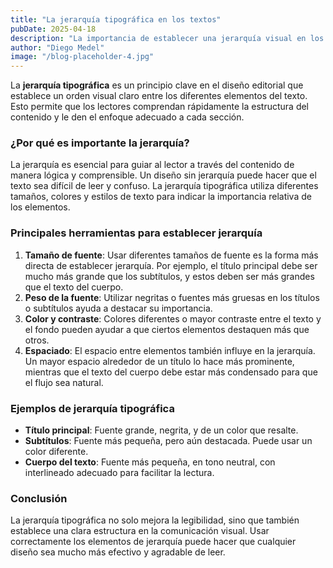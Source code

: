 ```yaml
---
title: "La jerarquía tipográfica en los textos"
pubDate: 2025-04-18
description: "La importancia de establecer una jerarquía visual en los textos para mejorar la comunicación."
author: "Diego Medel"
image: "/blog-placeholder-4.jpg"
---
```


La **jerarquía tipográfica** es un principio clave en el diseño editorial que establece un orden visual claro entre los diferentes elementos del texto. Esto permite que los lectores comprendan rápidamente la estructura del contenido y le den el enfoque adecuado a cada sección.

### ¿Por qué es importante la jerarquía?

La jerarquía es esencial para guiar al lector a través del contenido de manera lógica y comprensible. Un diseño sin jerarquía puede hacer que el texto sea difícil de leer y confuso. La jerarquía tipográfica utiliza diferentes tamaños, colores y estilos de texto para indicar la importancia relativa de los elementos.

### Principales herramientas para establecer jerarquía

1. **Tamaño de fuente**: Usar diferentes tamaños de fuente es la forma más directa de establecer jerarquía. Por ejemplo, el título principal debe ser mucho más grande que los subtítulos, y estos deben ser más grandes que el texto del cuerpo.
2. **Peso de la fuente**: Utilizar negritas o fuentes más gruesas en los títulos o subtítulos ayuda a destacar su importancia.
3. **Color y contraste**: Colores diferentes o mayor contraste entre el texto y el fondo pueden ayudar a que ciertos elementos destaquen más que otros.
4. **Espaciado**: El espacio entre elementos también influye en la jerarquía. Un mayor espacio alrededor de un título lo hace más prominente, mientras que el texto del cuerpo debe estar más condensado para que el flujo sea natural.

### Ejemplos de jerarquía tipográfica

- **Título principal**: Fuente grande, negrita, y de un color que resalte.
- **Subtítulos**: Fuente más pequeña, pero aún destacada. Puede usar un color diferente.
- **Cuerpo del texto**: Fuente más pequeña, en tono neutral, con interlineado adecuado para facilitar la lectura.

### Conclusión

La jerarquía tipográfica no solo mejora la legibilidad, sino que también establece una clara estructura en la comunicación visual. Usar correctamente los elementos de jerarquía puede hacer que cualquier diseño sea mucho más efectivo y agradable de leer.
